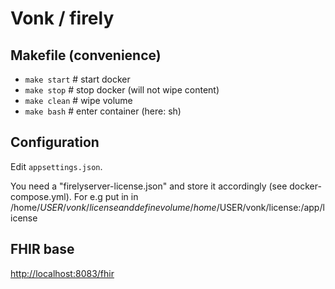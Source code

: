 # Vonk / firely #

## Makefile (convenience) ##
  * `make start` # start docker
  * `make stop` #  stop docker (will not wipe content)
  * `make clean` # wipe volume
  * `make bash` # enter container (here: sh)

## Configuration ##
Edit `appsettings.json`.

You need a "firelyserver-license.json"  and store it accordingly (see docker-compose.yml).
For e.g put in in /home/$USER/vonk/license
and define volume /home/$USER/vonk/license:/app/license

## FHIR base ##
[http://localhost:8083/fhir](http://localhost:8083/fhir)
